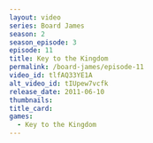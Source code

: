 ```yaml
---
layout: video
series: Board James
season: 2
season_episode: 3
episode: 11
title: Key to the Kingdom
permalink: /board-james/episode-11
video_id: tlfAQ33YE1A
alt_video_id: tIUpew7vcfk
release_date: 2011-06-10
thumbnails:
title_card: 
games:
  - Key to the Kingdom  
---
```


